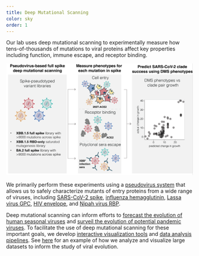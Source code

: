 ```yaml
---
title: Deep Mutational Scanning
color: sky
order: 1
---
```


Our lab uses deep mutational scanning to experimentally measure how tens-of-thousands of mutations to viral proteins affect key properties including function, immune escape, and receptor binding.

!["Pseudovirus neutralization system"](/assets/research/dms.png)

We primarily perform these experiments using a [pseudovirus system](https://www.sciencedirect.com/science/article/pii/S0092867423001034) that allows us to safely characterize mutants of entry proteins from a wide range of viruses, including [SARS-CoV-2 spike](https://www.nature.com/articles/s41586-024-07636-1), [influenza hemagglutinin](https://doi.org/10.1101/2024.05.23.595634), [Lassa virus GPC](https://www.sciencedirect.com/science/article/pii/S1074761324003194), [HIV envelope](https://www.sciencedirect.com/science/article/pii/S1931312823002184), and [Nipah virus RBP](https://doi.org/10.1101/2024.04.17.589977).

Deep mutational scanning can inform efforts to [forecast the evolution of human seasonal viruses](https://www.nature.com/articles/s41586-024-07636-1) and [surveil the evolution of potential pandemic viruses](https://doi.org/10.1101/2024.05.23.595634). To facilitate the use of deep mutational scanning for these important goals, we develop [interactive visualization tools](https://dms-viz.github.io/) and [data analysis pipelines](https://github.com/dms-vep/dms-vep-pipeline-3). See [here](https://dms-vep.org/Flu_H5_American-Wigeon_South-Carolina_2021-H5N1_DMS/) for an example of how we analyze and visualize large datasets to inform the study of viral evolution.
